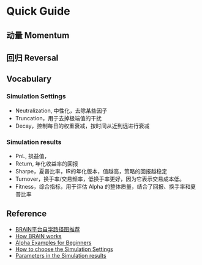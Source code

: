# Quick Guide

## 动量 Momentum

## 回归 Reversal

## Vocabulary

### Simulation Settings

- Neutralization, 中性化，去除某些因子
- Truncation，用于去掉极端值的干扰
- Decay，控制每日的权重衰减，按时间从近到远进行衰减

### Simulation results

- PnL, 损益值，
- Return, 年化收益率的回报
- ​​Sharpe，夏普比率，IR的年化版本，值越高，策略的回报越稳定
- Turnover，换手率/交易频率，低换手率更好，因为它表示交易成本低。
- Fitness，综合指标，用于评估 Alpha 的整体质量，结合了回报、换手率和夏普比率

## Reference

- [BRAIN平台自学路径图推荐](https://support.worldquantbrain.com/hc/en-us/community/posts/22863075241623--%E5%AD%A6%E4%B9%A0%E8%B5%84%E6%96%99-BRAIN%E5%B9%B3%E5%8F%B0%E8%87%AA%E5%AD%A6%E8%B7%AF%E5%BE%84%E5%9B%BE%E6%8E%A8%E8%8D%90)
- [How BRAIN works](https://platform.worldquantbrain.com/learn/documentation/create-alphas/how-brain-platform-works)
- [Alpha Examples for Beginners](https://platform.worldquantbrain.com/learn/documentation/create-alphas/19-alpha-examples)
- [How to choose the Simulation Settings](https://platform.worldquantbrain.com/learn/documentation/create-alphas/simulation-settings)
- [Parameters in the Simulation results](https://platform.worldquantbrain.com/learn/documentation/interpret-results/parameters-simulation-results)
